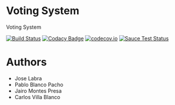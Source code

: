 # Voting System

Voting System

[![Build Status](https://travis-ci.org/Arquisoft/VotingSystem_1a.svg?branch=master)](https://travis-ci.org/Arquisoft/VotingSystem_1a)
[![Codacy Badge](https://api.codacy.com/project/badge/grade/8fe739c734294d5d8e364b4e59592dbd)](https://www.codacy.com/app/jelabra/VotingSystem_1a)
[![codecov.io](https://codecov.io/github/Arquisoft/VotingSystem_1a/coverage.svg?branch=master)](https://codecov.io/github/Arquisoft/VotingSystem_1a?branch=master)
[![Sauce Test Status](https://saucelabs.com/buildstatus/carlvilla)](https://saucelabs.com/u/carlvilla?auth=0233acf3-4700-42f6-90e9-761227147d49)


# Authors

* Jose Labra
* Pablo Blanco Pacho
* Jairo Montes Presa
* Carlos Villa Blanco




